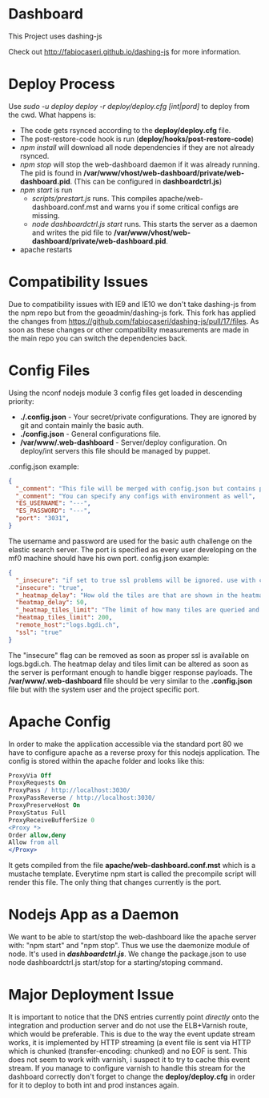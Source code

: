 Dashboard
=========

This Project uses dashing-js

Check out http://fabiocaseri.github.io/dashing-js for more information.

Deploy Process
==============
Use *sudo -u deploy deploy -r deploy/deploy.cfg [int|pord]* to deploy from the cwd. What happens is:
- The code gets rsynced according to the **deploy/deploy.cfg** file.
- The post-restore-code hook is run (**deploy/hooks/post-restore-code**)
 - *npm install* will download all node dependencies if they are not already rsynced.
 - *npm stop* will stop the web-dashboard daemon if it was already running. The pid is found in **/var/www/vhost/web-dashboard/private/web-dashboard.pid**. (This can be configured in **dashboardctrl.js**)
 - *npm start* is run
   - *scripts/prestart.js* runs. This compiles apache/web-dashboard.conf.mst and warns you if some critical configs are missing.
    - *node dashboardctrl.js start* runs. This starts the server as a daemon and writes the pid file to **/var/www/vhost/web-dashboard/private/web-dashboard.pid**.
 - apache restarts

Compatibility Issues
====================
Due to compatibility issues with IE9 and IE10 we don't take dashing-js from the npm repo but from the geoadmin/dashing-js fork. This fork has applied the changes from https://github.com/fabiocaseri/dashing-js/pull/17/files. As soon as these changes or other compatibility measurements are made in the main repo you can switch the dependencies back.

Config Files
============
Using the nconf nodejs module 3 config files get loaded in descending priority:
- **./.config.json** - Your secret/private configurations. They are ignored by git and contain mainly the basic auth.
- **./config.json** - General configurations file.
- **/var/www/.web-dashboard** - Server/deploy configuration. On deploy/int servers this file should be managed by puppet.

.config.json example:
```json
{
  "_comment": "This file will be merged with config.json but contains personal configs.",
  "_comment": "You can specify any configs with environment as well",
  "ES_USERNAME": "---",
  "ES_PASSWORD": "---",
  "port": "3031",
}
```
The username and password are used for the basic auth challenge on the elastic search server. The port is specified as every user developing on the mf0 machine should have his own port.
config.json example:
```json
{
  "_insecure": "if set to true ssl problems will be ignored. use with caution.",
  "insecure": "true",
  "_heatmap_delay": "How old the tiles are that are shown in the heatmap in seconds. Realtime will most likely have too view tiles.",
  "heatmap_delay": 50,
  "_heatmap_tiles_limit": "The limit of how many tiles are queried and displayed on the map.",
  "heatmap_tiles_limit": 200,
  "remote_host":"logs.bgdi.ch",
  "ssl": "true"
}
```
The "insecure" flag can be removed as soon as proper ssl is available on logs.bgdi.ch. The heatmap delay and tiles limit can be altered as soon as the server is performant enough to handle bigger response payloads.
The **/var/www/.web-dashboard** file should be very similar to the **.config.json** file but with the system user and the project specific port.

Apache Config
=============

In order to make the application accessible via the standard port 80 we have to configure apache as a reverse proxy for this nodejs application. The config is stored within the apache folder and looks like this:
```apache
ProxyVia Off
ProxyRequests On
ProxyPass / http://localhost:3030/
ProxyPassReverse / http://localhost:3030/
ProxyPreserveHost On
ProxyStatus Full
ProxyReceiveBufferSize 0
<Proxy *>
Order allow,deny
Allow from all
</Proxy>
```

It gets compiled from the file **apache/web-dashboard.conf.mst** which is a mustache template. Everytime npm start is called the precompile script will render this file. The only thing that changes currently is the port.

Nodejs App as a Daemon
======================
We want to be able to start/stop the web-dashboard like the apache server with: "npm start" and "npm stop". Thus we use the daemonize module of node. It's used in ***dashboardctrl.js***. We change the package.json to use node dashboardctrl.js start/stop for a starting/stoping command.

Major Deployment Issue
======================

It is important to notice that the DNS entries currently point *directly* onto the integration and production server and do not use the ELB+Varnish route, which would be preferable. This is due to the way the event update stream works, it is implemented by HTTP streaming (a event file is sent via HTTP which is chunked (transfer-encoding: chunked) and no EOF is sent. This does not seem to work with varnish, i suspect it to try to cache this event stream. If you manage to configure varnish to handle this stream for the dashboard correctly don't forget to change the **deploy/deploy.cfg** in order for it to deploy to both int and prod instances again.
